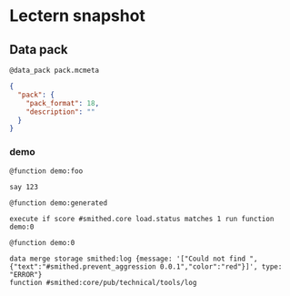 # Lectern snapshot

## Data pack

`@data_pack pack.mcmeta`

```json
{
  "pack": {
    "pack_format": 18,
    "description": ""
  }
}
```

### demo

`@function demo:foo`

```mcfunction
say 123
```

`@function demo:generated`

```mcfunction
execute if score #smithed.core load.status matches 1 run function demo:0
```

`@function demo:0`

```mcfunction
data merge storage smithed:log {message: '["Could not find ",{"text":"#smithed.prevent_aggression 0.0.1","color":"red"}]', type: "ERROR"}
function #smithed:core/pub/technical/tools/log
```
